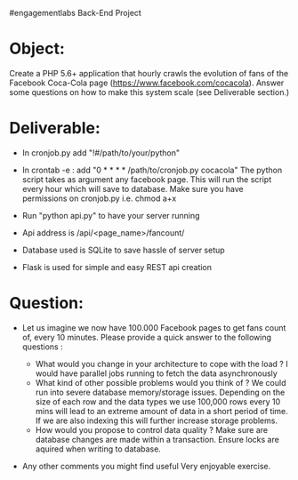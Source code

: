  #engagementlabs Back-End Project

Object:
======================================
Create a PHP 5.6+ application that hourly crawls the evolution of fans of the Facebook Coca-Cola page (https://www.facebook.com/cocacola).
Answer some questions on how to make this system scale (see Deliverable section.)


Deliverable:
======================================
- In cronjob.py add "!#/path/to/your/python"

- In crontab -e : add "0 * * * * /path/to/cronjob.py cocacola" The python script takes as argument any facebook page. This will run the script every hour which will save to database. Make sure you have permissions on cronjob.py i.e. chmod a+x

- Run "python api.py" to have your server running

- Api address is /api/<page_name>/fancount/<format>

- Database used is SQLite to save hassle of server setup

- Flask is used for simple and easy REST api creation

Question:
======================================
- Let us imagine we now have 100.000 Facebook pages to get fans count of, every 10 minutes. Please provide a quick answer to the following questions :
    - What would you change in your architecture to cope with the load ?
    I would have parallel jobs running to fetch the data asynchronously
    - What kind of other possible problems would you think of ?
    We could run into severe database memory/storage issues. Depending on the size of each row and the data types we use 100,000 rows every 10 mins will lead to an extreme amount of data in a short period of time. If we are also indexing this will further increase storage problems.
    - How would you propose to control data quality ?
    Make sure are database changes are made within a transaction. Ensure locks are aquired when writing to database.

- Any other comments you might find useful
Very enjoyable exercise.
